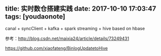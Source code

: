 
title: 实时数仓搭建实践
date: 2017-10-10 17:03:47
tags: [youdaonote]
---



canal + syncClient + kafka + spark streaming + hive based on hbase

参考：http://blog.csdn.net/maixia24/article/details/73249431

https://github.com/xiaofateng/BinlogUpdatetoHive
